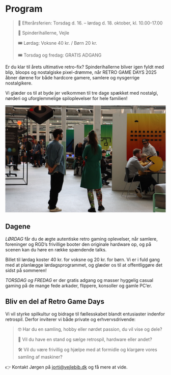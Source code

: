 <!-- BEGIN ARISE ------------------------------
Title:: "Retro Game Days"

Author:: "Retro Game Days"
Description:: "Retro Game Days er en fejring af spilhistorie og spilkultur i uge 42"
Language:: "da"
Thumbnail:: "joystick-150x150.png"
Published Date:: "2025-06-17"
Modified Date:: "2025-06-17"

content_header:: "false"
rss_hide:: "true"
---- END ARISE \\ DO NOT MODIFY THIS LINE ---->

# Program

>📅  Efterårsferien: Torsdag d. 16. – lørdag d. 18. oktober, kl. 10.00-17.00 
>
>📍  Spinderihallerne, Vejle
>
>🎟️  Lørdag: Voksne 40 kr. / Børn 20 kr. 
>
>🎟️  Torsdag og fredag: GRATIS ADGANG

Er du klar til årets ultimative retro-fix? Spinderihallerne bliver igen fyldt med blip, bloops og nostalgiske pixel-drømme, når RETRO GAME DAYS 2025 åbner dørene for både hardcore gamere, samlere og nysgerrige nostalgikere.

Vi glæder os til at byde jer velkommen til tre dage spækket med nostalgi, nørderi og uforglemmelige spiloplevelser for hele familien!

![Aktivitet i Spinderiet til Retro Game Days 2024](retrogamedays.jpg)

## Dagene
*LØRDAG* får du de ægte autentiske retro gaming oplevelser, når samlere, foreninger og RGD’s frivillige booter den originale hardware op, og på scenen kan du høre en række spændende talks. 

Billet til lørdag koster 40 kr. for voksne og 20 kr. for børn. Vi er i fuld gang med at planlægge lørdagsprogrammet, og glæder os til at offentliggøre det sidst på sommeren!

*TORSDAG og FREDAG* er der gratis adgang og masser hyggelig casual gaming på de mange fede arkader, flippere, konsoller og gamle PC’er.

## Bliv en del af Retro Game Days

Vi vil styrke spilkultur og bidrage til fællesskabet blandt entusiaster indenfor retrospil. Derfor inviterer vi både private og erhvervsdrivende:

>🤓 Har du en samling, hobby eller nørdet passion, du vil vise og dele?
>
>🛒 Vil du have en stand og sælge retrospil, hardware eller andet?
>
>🛠️ Vil du være frivillig og hjælpe med at formidle og klargøre vores samling af maskiner?

👉 Kontakt Jørgen på <jorti@vejlebib.dk> og få mere at vide.
